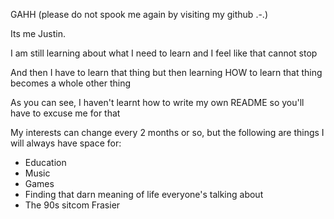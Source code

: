 GAHH (please do not spook me again by visiting my github .-.)

Its me Justin.

I am still learning about what I need to learn and I feel like that cannot stop

And then I have to learn that thing but then learning HOW to learn that thing becomes a whole other thing

As you can see, I haven't learnt how to write my own README so you'll have to excuse me for that

My interests can change every 2 months or so, but the following are things I will always have space for:
- Education
- Music
- Games
- Finding that darn meaning of life everyone's talking about
- The 90s sitcom Frasier
<!---
justindr21/justindr21 is a ✨ special ✨ repository because its `README.md` (this file) appears on your GitHub profile.
You can click the Preview link to take a look at your changes.
--->
